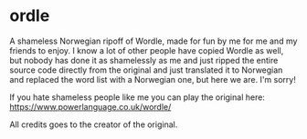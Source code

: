 # ordle
A shameless Norwegian ripoff of Wordle, made for fun by me for me and my friends to enjoy. I know a lot of other people have copied Wordle as well, but nobody has done it as shamelessly as me and just ripped the entire source code directly from the original and just translated it to Norwegian and replaced the word list with a Norwegian one, but here we are. I'm sorry!

If you hate shameless people like me you can play the original here: https://www.powerlanguage.co.uk/wordle/

All credits goes to the creator of the original.
